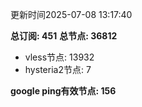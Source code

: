更新时间2025-07-08 13:17:40

**总订阅: 451**
**总节点: 36812**
- vless节点: 13932
- hysteria2节点: 7

**google ping有效节点: 156**
